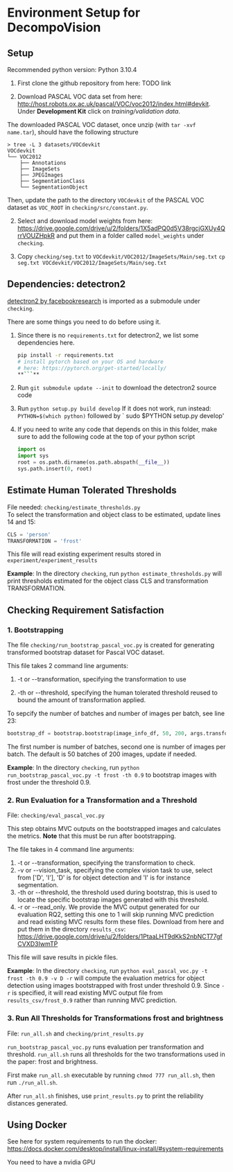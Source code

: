 # Environment Setup for DecompoVision

## Setup
Recommended python version: Python 3.10.4

1. First clone the github repository from here: TODO link

2. Download PASCAL VOC data set from here: http://host.robots.ox.ac.uk/pascal/VOC/voc2012/index.html#devkit. Under **Development Kit** click on *training/validation data*. 
   
The downloaded PASCAL VOC dataset, once unzip (with `tar -xvf name.tar`), should have the following structure
```
> tree -L 3 datasets/VOCdevkit
VOCdevkit
└── VOC2012
    ├── Annotations
    ├── ImageSets
    ├── JPEGImages
    ├── SegmentationClass
    └── SegmentationObject

```
Then, update the path to the directory `VOCdevkit` of the PASCAL VOC dataset as `VOC_ROOT` in `checking/src/constant.py`.

2. Select and download model weights from here: https://drive.google.com/drive/u/2/folders/1X5adPQ0d5V38rgcjGXUy4QrrVOUZHpkR and put them in a folder called `model_weights` under `checking`.

3. Copy `checking/seg.txt` to `VOCdevkit/VOC2012/ImageSets/Main/seg.txt`
 `cp seg.txt VOCdevkit/VOC2012/ImageSets/Main/seg.txt`
   

## Dependencies: detectron2
[detectron2 by facebookresearch](https://github.com/facebookresearch/detectron2) is imported as a submodule under `checking`.

There are some things you need to do before using it.

1. Since there is no `requirements.txt` for detectron2, we list some dependencies here.

   ````bash
   pip install -r requirements.txt
   # install pytorch based on your OS and hardware
   # here: https://pytorch.org/get-started/locally/
   **```**

   ````

2. Run `git submodule update --init` to download the detectron2 source code
3. Run `python setup.py build develop`
If it does not work, run instead: `PYTHON=$(which python)`  followed by ` sudo $PYTHON setup.py develop' 
4. If you need to write any code that depends on this in this folder, make sure to add the following code at the top of your python script
   ```python
   import os
   import sys
   root = os.path.dirname(os.path.abspath(__file__))
   sys.path.insert(0, root)
   ```

## Estimate Human Tolerated Thresholds

File needed: `checking/estimate_thresholds.py`  
To select the transformation and object class to be estimated, update lines 14 and 15:
```python
CLS = 'person'
TRANSFORMATION = 'frost'
```
This file will read existing experiment results stored in `experiment/experiment_results`

**Example**: In the directory `checking`, run
`python estimate_thresholds.py` will print thresholds estimated for the object class CLS and transformation TRANSFORMATION.


## Checking Requirement Satisfaction

### 1. Bootstrapping

The file `checking/run_bootstrap_pascal_voc.py` is created for generating transformed bootstrap dataset for Pascal VOC dataset. 

This file takes 2 command line arguments:
1. -t or --transformation, specifying the transformation to use

2. -th or --threshold, specifying the human tolerated threshold reused to bound the amount of transformation applied. 

To sepcify the number of batches and number of images per batch, see line 23:

```python
bootstrap_df = bootstrap.bootstrap(image_info_df, 50, 200, args.transformation, float(args.threshold), bootstrap_path)
```
The first number is number of batches, second one is number of images per batch. The default is 50 batches of 200 images, update if needed.

**Example**: In the directory `checking`, run
`python run_bootstrap_pascal_voc.py -t frost -th 0.9` to bootstrap images with frost under the threshold 0.9.


### 2. Run Evaluation for a Transformation and a Threshold

File: `checking/eval_pascal_voc.py`

This step obtains MVC outputs on the bootstrapped images and calculates the metrics. **Note** that this must be run after bootstrapping.

The file takes in 4 command line arguments:
1. -t or --transformation, specifying the transformation to check. 
2. -v or --vision_task, specifying the complex vision task to use, select from ['D', 'I'], 'D' is for object detection and 'I' is for instance segmentation.
3. -th or --threshold, the threshold used during bootstrap, this is used to locate the specific bootstrap images generated with this threshold.
4. -r or --read_only. We provide the MVC output generated for our evaluation RQ2, setting this one to 1 will skip running MVC prediction and read existing MVC results form these files. 
Download from here and put them in the directory `results_csv`: https://drive.google.com/drive/u/2/folders/1PtaaLHT9dKkS2nbNCT77gfCVXD3IwmTP

This file will save results in pickle files. 

**Example**: In the directory `checking`, run
`python eval_pascal_voc.py -t frost -th 0.9 -v D -r` will compute the evaluation metrics for object detection using images bootstrapped with frost under threshold 0.9. Since `-r` is specified, it will read existing MVC output file from `results_csv/frost_0.9` rather than running MVC prediction.

### 3. Run All Thresholds for Transformations frost and brightness
File: `run_all.sh` and `checking/print_results.py`

`run_bootstrap_pascal_voc.py` runs evaluation per transformation and threshold. `run_all.sh` runs all thresholds for the two transformations used in the paper: frost and brightness.

First make `run_all.sh` executable by running `chmod 777 run_all.sh`, then run `./run_all.sh`. 

After `run_all.sh` finishes, use `print_results.py` to print the reliability distances generated. 

## Using Docker
See here for system requirements to run the docker: https://docs.docker.com/desktop/install/linux-install/#system-requirements

You need to have a nvidia GPU
